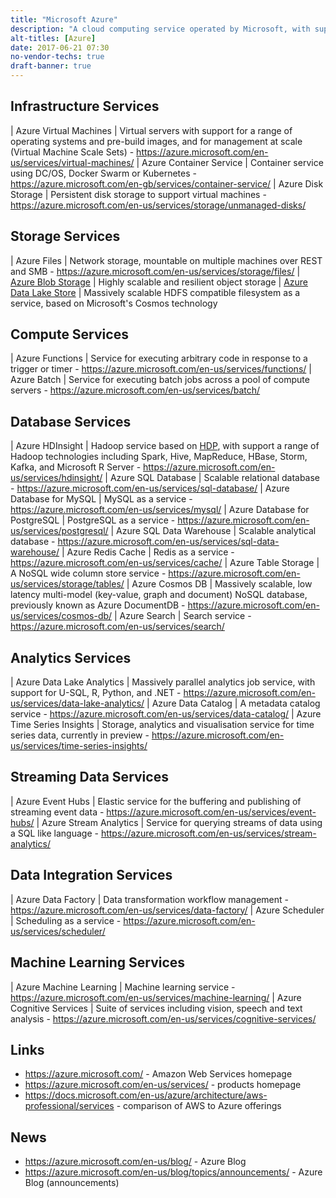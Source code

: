 ```yaml
---
title: "Microsoft Azure"
description: "A cloud computing service operated by Microsoft, with support for infrastructure, storage, databases and analytics services, available in 34 geographical regions.  Announced in Otober 2008, with first services available in February 2010.  Previously known as Windows Azure."
alt-titles: [Azure]
date: 2017-06-21 07:30
no-vendor-techs: true
draft-banner: true
---
```

## Infrastructure Services

| Azure Virtual Machines | Virtual servers with support for a range of operating systems and pre-build images, and for management at scale (Virtual Machine Scale Sets) - <https://azure.microsoft.com/en-us/services/virtual-machines/>
| Azure Container Service | Container service using DC/OS, Docker Swarm or Kubernetes - <https://azure.microsoft.com/en-gb/services/container-service/>
| Azure Disk Storage | Persistent disk storage to support virtual machines - <https://azure.microsoft.com/en-us/services/storage/unmanaged-disks/>

## Storage Services

| Azure Files | Network storage, mountable on multiple machines over REST and SMB - <https://azure.microsoft.com/en-us/services/storage/files/>
| [Azure Blob Storage](/technologies/microsoft-azure-blob-storage/) | Highly scalable and resilient object storage
| [Azure Data Lake Store](/technologies/microsoft-azure-data-lake-store/) | Massively scalable HDFS compatible filesystem as a service, based on Microsoft's Cosmos technology

## Compute Services

| Azure Functions | Service for executing arbitrary code in response to a trigger or timer - <https://azure.microsoft.com/en-us/services/functions/>
| Azure Batch | Service for executing batch jobs across a pool of compute servers - <https://azure.microsoft.com/en-us/services/batch/>

## Database Services

| Azure HDInsight | Hadoop service based on [HDP](/technologies/hortonworks-data-platform), with support a range of Hadoop technologies including Spark, Hive, MapReduce, HBase, Storm, Kafka, and Microsoft R Server - <https://azure.microsoft.com/en-us/services/hdinsight/>
| Azure SQL Database | Scalable relational database - <https://azure.microsoft.com/en-us/services/sql-database/>
| Azure Database for MySQL | MySQL as a service - <https://azure.microsoft.com/en-us/services/mysql/>
| Azure Database for PostgreSQL | PostgreSQL as a service - <https://azure.microsoft.com/en-us/services/postgresql/>
| Azure SQL Data Warehouse | Scalable analytical database - <https://azure.microsoft.com/en-us/services/sql-data-warehouse/>
| Azure Redis Cache | Redis as a service - <https://azure.microsoft.com/en-us/services/cache/>
| Azure Table Storage | A NoSQL wide column store service - <https://azure.microsoft.com/en-us/services/storage/tables/>
| Azure Cosmos DB | Massively scalable, low latency multi-model (key-value, graph and document) NoSQL database, previously known as Azure DocumentDB - <https://azure.microsoft.com/en-us/services/cosmos-db/>
| Azure Search | Search service - <https://azure.microsoft.com/en-us/services/search/>

## Analytics Services

| Azure Data Lake Analytics | Massively parallel analytics job service, with support for U-SQL, R, Python, and .NET - <https://azure.microsoft.com/en-us/services/data-lake-analytics/>
| Azure Data Catalog | A metadata catalog service - <https://azure.microsoft.com/en-us/services/data-catalog/>
| Azure Time Series Insights | Storage, analytics and visualisation service for time series data, currently in preview - <https://azure.microsoft.com/en-us/services/time-series-insights/>

## Streaming Data Services

| Azure Event Hubs  | Elastic service for the buffering and publishing of streaming event data - <https://azure.microsoft.com/en-us/services/event-hubs/>
| Azure Stream Analytics | Service for querying streams of data using a SQL like language - <https://azure.microsoft.com/en-us/services/stream-analytics/>

## Data Integration Services

| Azure Data Factory | Data transformation workflow management - <https://azure.microsoft.com/en-us/services/data-factory/>
| Azure Scheduler | Scheduling as a service - <https://azure.microsoft.com/en-us/services/scheduler/>

## Machine Learning Services

| Azure Machine Learning | Machine learning service - <https://azure.microsoft.com/en-us/services/machine-learning/>
| Azure Cognitive Services | Suite of services including vision, speech and text analysis - <https://azure.microsoft.com/en-us/services/cognitive-services/>

## Links

* <https://azure.microsoft.com/> - Amazon Web Services homepage
* <https://azure.microsoft.com/en-us/services/> - products homepage
* <https://docs.microsoft.com/en-us/azure/architecture/aws-professional/services> - comparison of AWS to Azure offerings

## News

* <https://azure.microsoft.com/en-us/blog/> - Azure Blog
* <https://azure.microsoft.com/en-us/blog/topics/announcements/> - Azure Blog (announcements)